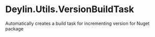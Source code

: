 # Deylin.Utils.VersionBuildTask
Automatically creates a build task for incrementing version for Nuget package
